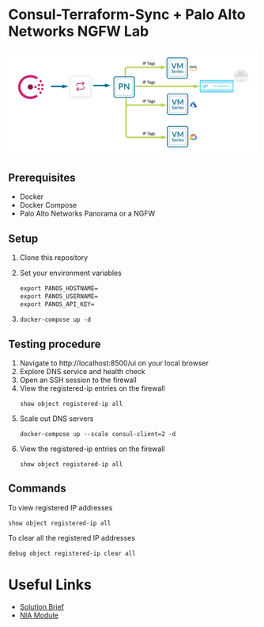 # Consul-Terraform-Sync + Palo Alto Networks NGFW Lab

![architecture](images/architecture.png)

## Prerequisites 

- Docker
- Docker Compose
- Palo Alto Networks Panorama or a NGFW

## Setup
1. Clone this repository
2. Set your environment variables

    ```
    export PANOS_HOSTNAME=
    export PANOS_USERNAME=
    export PANOS_API_KEY=
    ```
3. `docker-compose up -d`

## Testing procedure
1. Navigate to http://localhost:8500/ui on your local browser
2. Explore DNS service and health check
3. Open an SSH session to the firewall
4. View the registered-ip entries on the firewall
    ```
    show object registered-ip all
    ```
5. Scale out DNS servers
    ```
    docker-compose up --scale consul-client=2 -d
    ```
6. View the registered-ip entries on the firewall
    ```
    show object registered-ip all
    ```

## Commands

To view registered IP addresses  
```
show object registered-ip all
```

To clear all the registered IP addresses   
```
debug object registered-ip clear all
```

# Useful Links

- [Solution Brief](https://www.datocms-assets.com/2885/1621464663-consulpaloaltosolutionbriefdigital-3.pdf)  
- [NIA Module](https://registry.terraform.io/modules/PaloAltoNetworks/dag-nia/panos/latest)